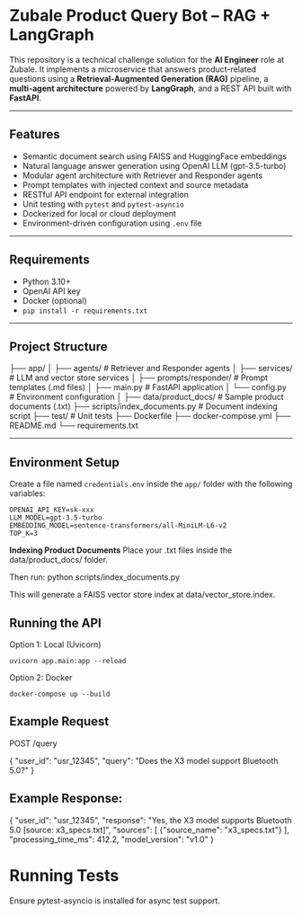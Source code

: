 # Zubale Product Query Bot – RAG + LangGraph

This repository is a technical challenge solution for the **AI Engineer** role at Zubale. It implements a microservice that answers product-related questions using a **Retrieval-Augmented Generation (RAG)** pipeline, a **multi-agent architecture** powered by **LangGraph**, and a REST API built with **FastAPI**.

---

## Features

- Semantic document search using FAISS and HuggingFace embeddings
- Natural language answer generation using OpenAI LLM (gpt-3.5-turbo)
- Modular agent architecture with Retriever and Responder agents
- Prompt templates with injected context and source metadata
- RESTful API endpoint for external integration
- Unit testing with `pytest` and `pytest-asyncio`
- Dockerized for local or cloud deployment
- Environment-driven configuration using `.env` file

---

## Requirements

- Python 3.10+
- OpenAI API key
- Docker (optional)
- `pip install -r requirements.txt`

---

## Project Structure

├── app/
│ ├── agents/ # Retriever and Responder agents
│ ├── services/ # LLM and vector store services
│ ├── prompts/responder/ # Prompt templates (.md files)
│ ├── main.py # FastAPI application
│ └── config.py # Environment configuration
│
├── data/product_docs/ # Sample product documents (.txt)
├── scripts/index_documents.py # Document indexing script
├── test/ # Unit tests
├── Dockerfile
├── docker-compose.yml
├── README.md
└── requirements.txt


---

## Environment Setup

Create a file named `credentials.env` inside the `app/` folder with the following variables:

    OPENAI_API_KEY=sk-xxx
    LLM_MODEL=gpt-3.5-turbo
    EMBEDDING_MODEL=sentence-transformers/all-MiniLM-L6-v2
    TOP_K=3

**Indexing Product Documents**
    Place your .txt files inside the data/product_docs/ folder.

Then run:
    python scripts/index_documents.py

This will generate a FAISS vector store index at data/vector_store.index.

## Running the API

Option 1: Local (Uvicorn)

    uvicorn app.main:app --reload

Option 2: Docker

    docker-compose up --build

## Example Request

POST /query

{
  "user_id": "usr_12345",
  "query": "Does the X3 model support Bluetooth 5.0?"
}

## Example Response:

{
  "user_id": "usr_12345",
  "response": "Yes, the X3 model supports Bluetooth 5.0 [source: x3_specs.txt]",
  "sources": [
    {"source_name": "x3_specs.txt"}
  ],
  "processing_time_ms": 412.2,
  "model_version": "v1.0"
}

# Running Tests

Ensure pytest-asyncio is installed for async test support.
